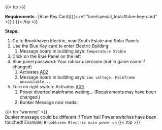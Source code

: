 ####

{{< tip >}}

**Requirements** : [Blue Key Card]({{< ref "lore/special_tools#blue-key-card" >}}  )
{{< /tip >}}


**Steps:**

1. Go to Brookhaven Electric, near South Estate and Solar Panels
2. Use the Blue Key card to enter Electric Building
	1. Message board in building says: `Temperature Stable`
3. Click on the Blue Panel on the left
4. Blue panel password: Your roblox username (not in game name if changed)
	1. Activates [A02](../../casebook/light_panel#a02)
	1. Message board in building says: `Low voltage. Mainframe unavailable...`
5. Turn on right switch: Activates [A03](../../casebook/light_panel#a03)
	1. Power diverted mainframe waiting… (Requirements may have been changed.)
	2. Bunker Message now reads:

{{< tip "warning" >}}	
Bunker message could be different if Town hall Power switches have been touched!
Example: `Brookhaven Electric main power on`
{{< /tip >}}